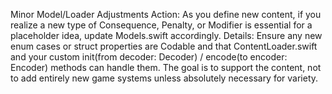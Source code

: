 Minor Model/Loader Adjustments
Action: As you define new content, if you realize a new type of Consequence, Penalty, or Modifier is essential for a placeholder idea, update Models.swift accordingly.
Details: Ensure any new enum cases or struct properties are Codable and that ContentLoader.swift and your custom init(from decoder: Decoder) / encode(to encoder: Encoder) methods can handle them. The goal is to support the content, not to add entirely new game systems unless absolutely necessary for variety.